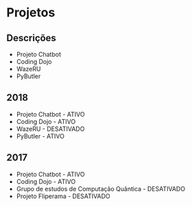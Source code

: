 # Projetos

## Descrições

- Projeto Chatbot
- Coding Dojo
- WazeRU
- PyButler

## 2018

- Projeto Chatbot - ATIVO
- Coding Dojo - ATIVO
- WazeRU - DESATIVADO
- PyButler - ATIVO

## 2017

- Projeto Chatbot - ATIVO
- Coding Dojo - ATIVO
- Grupo de estudos de Computação Quântica - DESATIVADO
- Projeto Fliperama - DESATIVADO
